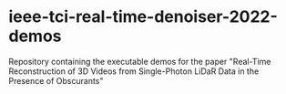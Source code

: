 # ieee-tci-real-time-denoiser-2022-demos
Repository containing the executable demos for the paper "Real-Time Reconstruction of 3D Videos from Single-Photon LiDaR Data in the Presence of Obscurants"
